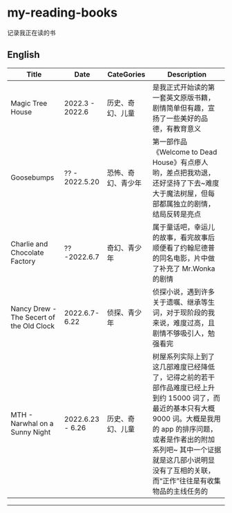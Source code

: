 # my-reading-books

记录我正在读的书

## English

| Title                                    | Date             | CateGories         | Description                                                                                                                                                                                                                                                        |
| ---------------------------------------- | ---------------- | ------------------ | ------------------------------------------------------------------------------------------------------------------------------------------------------------------------------------------------------------------------------------------------------------------ |
| Magic Tree House                         | 2022.3 - 2022.6  | 历史、奇幻、儿童   | 是我正式开始读的第一套英文原版书籍，剧情简单但有趣，宣扬了一些美好的品德，有教育意义                                                                                                                                                                               |
| Goosebumps                               | ?? - 2022.5.20   | 恐怖、奇幻、青少年 | 第一部作品《Welcome to Dead House》有点瘆人哟，差点把我劝退，还好坚持了下去~难度大于魔法树屋，但每部都属独立的剧情，结局反转是亮点                                                                                                                                 |
| Charlie and Chocolate Factory            | ?? -2022.6.7     | 奇幻、青少年       | 属于童话吧，幸运儿的故事，看完故事后顺便看了约翰尼德普的同名电影，片中做了补充了 Mr.Wonka 的剧情                                                                                                                                                                   |
| Nancy Drew - The Secert of the Old Clock | 2022.6.7- 6.22   | 侦探、青少年       | 侦探小说，遇到许多关于遗嘱、继承等生词，对于现阶段的我来说，难度过高，且剧情不够吸引人，勉强看完                                                                                                                                                                   |
| MTH - Narwhal on a Sunny Night           | 2022.6.23 - 6.26 | 历史、奇幻、儿童   | 树屋系列实际上到了这几部难度已经降低了，记得之前的若干部作品难度已经上升到约 15000 词了，而最近的基本只有大概 9000 词。大概是我用的 app 的排序问题，或者是作者出的附加系列吧~ 其中一个证据就是这几部小说明显没有了互相的关联，而“正作”往往是有收集物品的主线任务的 |

---
